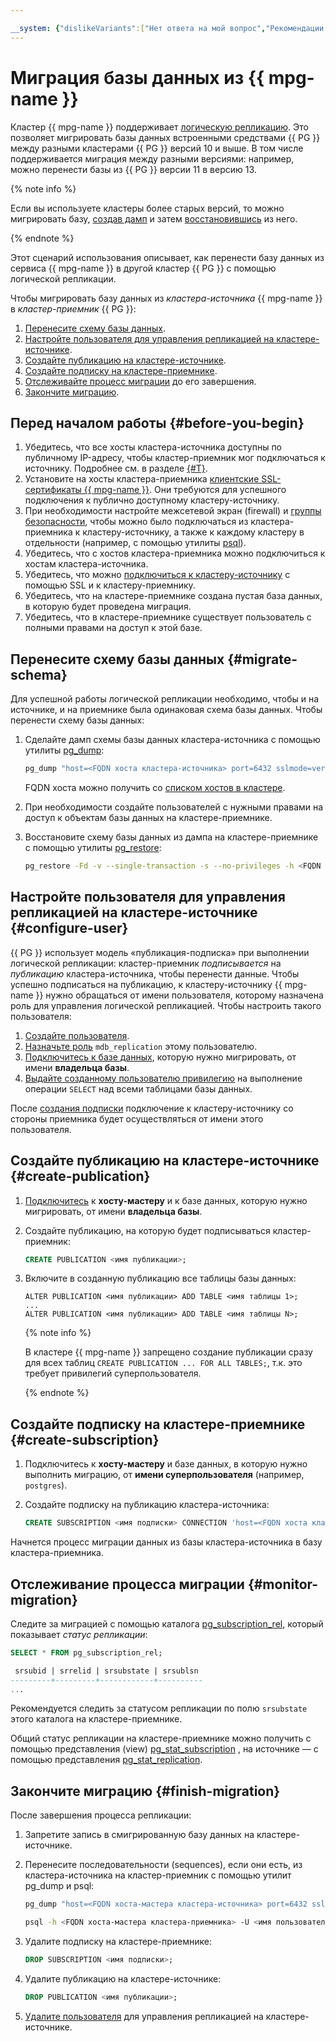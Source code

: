 ```yaml
---

__system: {"dislikeVariants":["Нет ответа на мой вопрос","Рекомендации не помогли","Содержание не соответсвует заголовку","Другое"]}
---
```

# Миграция базы данных из {{ mpg-name }}

Кластер {{ mpg-name }} поддерживает [логическую репликацию](https://www.postgresql.org/docs/current/logical-replication.html). Это позволяет мигрировать базы данных встроенными средствами {{ PG }} между разными кластерами {{ PG }} версий 10 и выше. В том числе поддерживается миграция между разными версиями: например, можно перенести базы из {{ PG }} версии 11 в версию 13.

{% note info %}

Если вы используете кластеры более старых версий, то можно мигрировать базу, [создав дамп](https://www.postgresql.org/docs/current/app-pgdump.html) и затем [восстановившись](https://www.postgresql.org/docs/current/app-pgrestore.html) из него.

{% endnote %}

Этот сценарий использования описывает, как перенести базу данных из сервиса {{ mpg-name }} в другой кластер {{ PG }} с помощью логической репликации.

Чтобы мигрировать базу данных из *кластера-источника* {{ mpg-name }} в *кластер-приемник* {{ PG }}:
1. [Перенесите схему базы данных](#migrate-schema).
1. [Настройте пользователя для управления репликацией на кластере-источнике](#configure-user).
1. [Создайте публикацию на кластере-источнике](#create-publication).
1. [Создайте подписку на кластере-приемнике](#create-subscription).
1. [Отслеживайте процесс миграции](#monitor-migration) до его завершения.
1. [Закончите миграцию](#finish-migration).

## Перед началом работы {#before-you-begin}

1. Убедитесь, что все хосты кластера-источника доступны по публичному IP-адресу, чтобы кластер-приемник мог подключаться к источнику. Подробнее см. в разделе [{#T}](../operations/cluster-create.md).
1. Установите на хосты кластера-приемника [клиентские SSL-сертификаты {{ mpg-name }}](../operations/connect.md#configuring-an-ssl-certificate). Они требуются для успешного подключения к публично доступному кластеру-источнику.
1. При необходимости настройте межсетевой экран (firewall) и [группы безопасности](../operations/connect.md#configuring-security-groups), чтобы можно было подключаться из кластера-приемника к кластеру-источнику, а также к каждому кластеру в отдельности (например, с помощью утилиты [psql](https://www.postgresql.org/docs/current/app-psql.html)).
1. Убедитесь, что с хостов кластера-приемника можно подключиться к хостам кластера-источника.
1. Убедитесь, что можно [подключиться к кластеру-источнику](../operations/connect.md) с помощью SSL и к кластеру-приемнику.
1. Убедитесь, что на кластере-приемнике создана пустая база данных, в которую будет проведена миграция. 
1. Убедитесь, что в кластере-приемнике существует пользователь с полными правами на доступ к этой базе.

## Перенесите схему базы данных {#migrate-schema}

Для успешной работы логической репликации необходимо, чтобы и на источнике, и на приемнике была одинаковая схема базы данных. Чтобы перенести схему базы данных:
1. Сделайте дамп схемы базы данных кластера-источника с помощью утилиты [pg_dump](https://www.postgresql.org/docs/current/app-pgdump.html):

   ```bash
   pg_dump "host=<FQDN хоста кластера-источника> port=6432 sslmode=verify-full dbname=<имя БД> user=<имя пользователя-владельца БД>" --schema-only --no-privileges --no-subscriptions --no-publications -Fd -f <директория для дампа>
   ```
   
   FQDN хоста можно получить со [списком хостов в кластере](../operations/hosts.md#list).
   
1. При необходимости создайте пользователей с нужными правами на доступ к объектам базы данных на кластере-приемнике.

1. Восстановите схему базы данных из дампа на кластере-приемнике с помощью утилиты [pg_restore](https://www.postgresql.org/docs/current/app-pgrestore.html):

   ```bash
   pg_restore -Fd -v --single-transaction -s --no-privileges -h <FQDN хоста-мастера кластера-приемника> -U <имя пользователя-владельца БД> -p 5432 -d <имя БД> <директория с дампом>
   ```

## Настройте пользователя для управления репликацией на кластере-источнике {#configure-user}

{{ PG }} использует модель «публикация-подписка» при выполнении логической репликации: кластер-приемник *подписывается* на *публикацию* кластера-источника, чтобы перенести данные. Чтобы успешно подписаться на публикацию, к кластеру-источнику {{ mpg-name }} нужно обращаться от имени пользователя, которому назначена роль для управления логической репликацией. Чтобы настроить такого пользователя:
1. [Создайте пользователя](../operations/cluster-users.md#adduser).
1. [Назначьте роль](../operations/grant.md#grant-role) `mdb_replication` этому пользователю.
1. [Подключитесь к базе данных](../operations/connect.md), которую нужно мигрировать, от имени **владельца базы**.
1. [Выдайте созданному пользователю привилегию](../operations/grant.md#grant-privilege) на выполнение операции `SELECT` над всеми таблицами базы данных.

После [создания подписки](#create-subscription) подключение к кластеру-источнику со стороны приемника будет осуществляться от имени этого пользователя.

## Создайте публикацию на кластере-источнике {#create-publication}

1. [Подключитесь](../operations/connect.md) к **хосту-мастеру** и к базе данных, которую нужно мигрировать, от имени **владельца базы**.
1. Создайте публикацию, на которую будет подписываться кластер-приемник:

   ```sql
   CREATE PUBLICATION <имя публикации>;
   ```
   
1.  Включите в созданную публикацию все таблицы базы данных:

    ```
    ALTER PUBLICATION <имя публикации> ADD TABLE <имя таблицы 1>;
    ...
    ALTER PUBLICATION <имя публикации> ADD TABLE <имя таблицы N>;
    ``` 
    
    {% note info %}
    
    В кластере {{ mpg-name }} запрещено создание публикации сразу для всех таблиц `CREATE PUBLICATION ... FOR ALL TABLES;`, т.к. это требует привилегий суперпользователя.
    
    {% endnote %}
    
## Создайте подписку на кластере-приемнике {#create-subscription}

1. Подключитесь к **хосту-мастеру** и базе данных, в которую нужно выполнить миграцию, от **имени суперпользователя** (например, `postgres`).
1. Создайте подписку на публикацию кластера-источника:

   ```sql
   CREATE SUBSCRIPTION <имя подписки> CONNECTION 'host=<FQDN хоста кластера-источника> port=6432 sslmode=verify-full dbname=<имя БД, которую нужно мигрировать> user=<имя пользователя для управления репликацией> password=<пароль пользователя>' PUBLICATION <имя публикации>;
   ```
   
Начнется процесс миграции данных из базы кластера-источника в базу кластера-приемника.

## Отслеживание процесса миграции {#monitor-migration}

Следите за миграцией с помощью каталога [pg_subscription_rel](https://www.postgresql.org/docs/current/catalog-pg-subscription-rel.html), который показывает *статус репликации*:

```sql
SELECT * FROM pg_subscription_rel;

 srsubid | srrelid | srsubstate | srsublsn
---------+---------+------------+----------
...
```

Рекомендуется следить за статусом репликации по полю `srsubstate` этого каталога на кластере-приемнике.

Общий статус репликации на кластере-приемнике можно получить с помощью представления (view) [pg_stat_subscription](https://www.postgresql.org/docs/current/monitoring-stats.html#MONITORING-PG-STAT-SUBSCRIPTION) , на источнике — с помощью представления [pg_stat_replication](https://www.postgresql.org/docs/current/monitoring-stats.html#MONITORING-PG-STAT-REPLICATION-VIEW).

## Закончите миграцию {#finish-migration}

После завершения процесса репликации:
1. Запретите запись в смигрированную базу данных на кластере-источнике.

1. Перенесите последовательности (sequences), если они есть, из кластера-источника на кластер-приемник с помощью утилит pg_dump и psql:

   ```bash
   pg_dump "host=<FQDN хоста-мастера кластера-источника> port=6432 sslmode=verify-full dbname=<имя БД> user=<имя пользователя-владельца БД>" --data-only -t '*.*_seq' > <имя файла с sequences>
   ```
   
   ```bash
   psql -h <FQDN хоста-мастера кластера-приемника> -U <имя пользователя-владельца БД> -p 5432 -d <имя БД> < <имя файла с sequences>
   ``` 

1. Удалите подписку на кластере-приемнике:

   ```sql
   DROP SUBSCRIPTION <имя подписки>;
   ```
   
1. Удалите публикацию на кластере-источнике:

   ```sql
   DROP PUBLICATION <имя публикации>;
   ```
   
1. [Удалите пользователя](../operations/cluster-users.md#removeuser) для управления репликацией на кластере-источнике.   